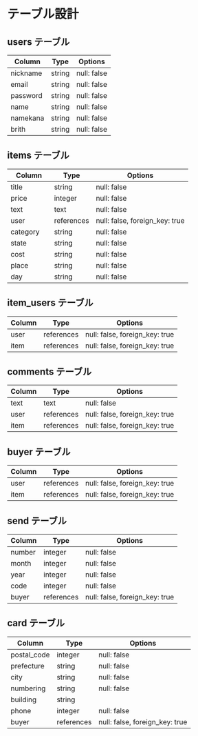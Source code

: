 # テーブル設計

## users テーブル

| Column    | Type   | Options     |
| --------- | ------ | ----------- |
| nickname  | string | null: false |
| email     | string | null: false |
| password  | string | null: false |
| name      | string | null: false |
| namekana  | string | null: false |
| brith     | string | null: false |

## items テーブル

| Column     | Type       | Options                        |
| ---------- | ---------- | ------------------------------ |
| title      | string     | null: false                    |
| price      | integer    | null: false                    |
| text       | text       | null: false                    |
| user       | references | null: false, foreign_key: true | 
| category   | string     | null: false                    |
| state　　　 | string     | null: false                    |
| cost       | string     | null: false                    |
| place      | string     | null: false                    |
| day        | string     | null: false                    |


## item_users テーブル

| Column | Type       | Options                        |
| ------ | ---------- | ------------------------------ |
| user   | references | null: false, foreign_key: true |
| item   | references | null: false, foreign_key: true |

## comments テーブル

| Column | Type       | Options                        |
| ------ | ---------- | ------------------------------ |
| text   | text       | null: false                    |
| user   | references | null: false, foreign_key: true |
| item   | references | null: false, foreign_key: true |

## buyer テーブル

| Column | Type       | Options                        |
| ------ | ---------- | ------------------------------ |
| user   | references | null: false, foreign_key: true |
| item   | references | null: false, foreign_key: true |

## send テーブル

| Column | Type       | Options                        |
| ------ | ---------- | ------------------------------ |
| number | integer    | null: false                    |
| month  | integer    | null: false                    |
| year   | integer    | null: false                    |
| code   | integer    | null: false                    |
| buyer  | references | null: false, foreign_key: true |

## card テーブル

| Column      | Type       | Options                        |
| ----------- | ---------- | ------------------------------ |
| postal_code | integer    | null: false                    |
| prefecture  | string     | null: false                    |
| city        | string     | null: false                    |
| numbering   | string     | null: false                    |
| building    | string     |                                |
| phone       | integer    | null: false                    |
| buyer       | references | null: false, foreign_key: true |
